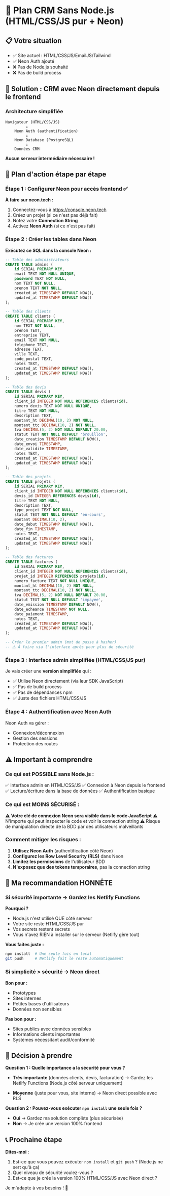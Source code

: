 # 🎯 Plan CRM Sans Node.js (HTML/CSS/JS pur + Neon)

## 📋 Votre situation

- ✅ Site actuel : HTML/CSS/JS/EmailJS/Tailwind
- ✅ Neon Auth ajouté
- ❌ Pas de Node.js souhaité
- ❌ Pas de build process

## 🎯 Solution : CRM avec Neon directement depuis le frontend

### Architecture simplifiée

```
Navigateur (HTML/CSS/JS)
         ↓
    Neon Auth (authentification)
         ↓
    Neon Database (PostgreSQL)
         ↓
    Données CRM
```

**Aucun serveur intermédiaire nécessaire !**

## 📝 Plan d'action étape par étape

### Étape 1 : Configurer Neon pour accès frontend ✅

**À faire sur neon.tech :**

1. Connectez-vous à https://console.neon.tech
2. Créez un projet (si ce n'est pas déjà fait)
3. Notez votre **Connection String**
4. Activez **Neon Auth** (si ce n'est pas fait)

### Étape 2 : Créer les tables dans Neon

**Exécutez ce SQL dans la console Neon :**

```sql
-- Table des administrateurs
CREATE TABLE admins (
    id SERIAL PRIMARY KEY,
    email TEXT NOT NULL UNIQUE,
    password TEXT NOT NULL,
    nom TEXT NOT NULL,
    prenom TEXT NOT NULL,
    created_at TIMESTAMP DEFAULT NOW(),
    updated_at TIMESTAMP DEFAULT NOW()
);

-- Table des clients
CREATE TABLE clients (
    id SERIAL PRIMARY KEY,
    nom TEXT NOT NULL,
    prenom TEXT,
    entreprise TEXT,
    email TEXT NOT NULL,
    telephone TEXT,
    adresse TEXT,
    ville TEXT,
    code_postal TEXT,
    notes TEXT,
    created_at TIMESTAMP DEFAULT NOW(),
    updated_at TIMESTAMP DEFAULT NOW()
);

-- Table des devis
CREATE TABLE devis (
    id SERIAL PRIMARY KEY,
    client_id INTEGER NOT NULL REFERENCES clients(id),
    numero_devis TEXT NOT NULL UNIQUE,
    titre TEXT NOT NULL,
    description TEXT,
    montant_ht DECIMAL(10, 2) NOT NULL,
    montant_ttc DECIMAL(10, 2) NOT NULL,
    tva DECIMAL(5, 2) NOT NULL DEFAULT 20.00,
    statut TEXT NOT NULL DEFAULT 'brouillon',
    date_creation TIMESTAMP DEFAULT NOW(),
    date_envoi TIMESTAMP,
    date_validite TIMESTAMP,
    notes TEXT,
    created_at TIMESTAMP DEFAULT NOW(),
    updated_at TIMESTAMP DEFAULT NOW()
);

-- Table des projets
CREATE TABLE projets (
    id SERIAL PRIMARY KEY,
    client_id INTEGER NOT NULL REFERENCES clients(id),
    devis_id INTEGER REFERENCES devis(id),
    titre TEXT NOT NULL,
    description TEXT,
    type_projet TEXT NOT NULL,
    statut TEXT NOT NULL DEFAULT 'en-cours',
    montant DECIMAL(10, 2),
    date_debut TIMESTAMP DEFAULT NOW(),
    date_fin TIMESTAMP,
    notes TEXT,
    created_at TIMESTAMP DEFAULT NOW(),
    updated_at TIMESTAMP DEFAULT NOW()
);

-- Table des factures
CREATE TABLE factures (
    id SERIAL PRIMARY KEY,
    client_id INTEGER NOT NULL REFERENCES clients(id),
    projet_id INTEGER REFERENCES projets(id),
    numero_facture TEXT NOT NULL UNIQUE,
    montant_ht DECIMAL(10, 2) NOT NULL,
    montant_ttc DECIMAL(10, 2) NOT NULL,
    tva DECIMAL(5, 2) NOT NULL DEFAULT 20.00,
    statut TEXT NOT NULL DEFAULT 'impayee',
    date_emission TIMESTAMP DEFAULT NOW(),
    date_echeance TIMESTAMP NOT NULL,
    date_paiement TIMESTAMP,
    notes TEXT,
    created_at TIMESTAMP DEFAULT NOW(),
    updated_at TIMESTAMP DEFAULT NOW()
);

-- Créer le premier admin (mot de passe à hasher)
-- ⚠️ À faire via l'interface après pour plus de sécurité
```

### Étape 3 : Interface admin simplifiée (HTML/CSS/JS pur)

Je vais créer une **version simplifiée** qui :
- ✅ Utilise Neon directement (via leur SDK JavaScript)
- ✅ Pas de build process
- ✅ Pas de dépendances npm
- ✅ Juste des fichiers HTML/CSS/JS

### Étape 4 : Authentification avec Neon Auth

Neon Auth va gérer :
- Connexion/déconnexion
- Gestion des sessions
- Protection des routes

## ⚠️ Important à comprendre

### Ce qui est POSSIBLE sans Node.js :

✅ Interface admin en HTML/CSS/JS
✅ Connexion à Neon depuis le frontend
✅ Lecture/écriture dans la base de données
✅ Authentification basique

### Ce qui est MOINS SÉCURISÉ :

⚠️ **Votre clé de connexion Neon sera visible dans le code JavaScript**
⚠️ N'importe qui peut inspecter le code et voir la connection string
⚠️ Risque de manipulation directe de la BDD par des utilisateurs malveillants

### Comment mitiger les risques :

1. **Utilisez Neon Auth** (authentification côté Neon)
2. **Configurez les Row Level Security (RLS)** dans Neon
3. **Limitez les permissions** de l'utilisateur BDD
4. **N'exposez que des tokens temporaires**, pas la connection string

## 🤔 Ma recommandation HONNÊTE

### Si sécurité importante → Gardez les Netlify Functions

**Pourquoi ?**
- Node.js n'est utilisé QUE côté serveur
- Votre site reste HTML/CSS/JS pur
- Vos secrets restent secrets
- Vous n'avez RIEN à installer sur le serveur (Netlify gère tout)

**Vous faites juste :**
```bash
npm install  # Une seule fois en local
git push     # Netlify fait le reste automatiquement
```

### Si simplicité > sécurité → Neon direct

**Bon pour :**
- Prototypes
- Sites internes
- Petites bases d'utilisateurs
- Données non sensibles

**Pas bon pour :**
- Sites publics avec données sensibles
- Informations clients importantes
- Systèmes nécessitant audit/conformité

## 🎯 Décision à prendre

**Question 1 : Quelle importance a la sécurité pour vous ?**

- **Très importante** (données clients, devis, facturation) 
  → Gardez les Netlify Functions (Node.js côté serveur uniquement)

- **Moyenne** (juste pour vous, site interne)
  → Neon direct possible avec RLS

**Question 2 : Pouvez-vous exécuter `npm install` une seule fois ?**

- **Oui** → Gardez ma solution complète (plus sécurisée)
- **Non** → Je crée une version 100% frontend

## 📞 Prochaine étape

**Dites-moi :**

1. Est-ce que vous pouvez exécuter `npm install` et `git push` ? (Node.js ne sert qu'à ça)
2. Quel niveau de sécurité voulez-vous ?
3. Est-ce que je crée la version 100% HTML/CSS/JS avec Neon direct ?

Je m'adapte à vos besoins ! 🎯

